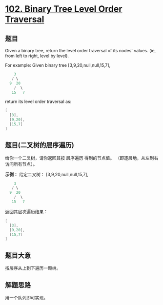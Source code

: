 # [102. Binary Tree Level Order Traversal](https://leetcode-cn.com/problems/binary-tree-level-order-traversal/)

## 题目

Given a binary tree, return the level order traversal of its nodes' values. (ie, from left to right, level by level).

For example:
Given binary tree [3,9,20,null,null,15,7],

```c
    3
   / \
  9  20
    /  \
   15   7
```

return its level order traversal as:

```c
[
  [3],
  [9,20],
  [15,7]
]
```

## 题目(二叉树的层序遍历)

给你一个二叉树，请你返回其按 层序遍历 得到的节点值。 （即逐层地，从左到右访问所有节点）。

**示例：**
给定二叉树： [3,9,20,null,null,15,7],

```c
    3
   / \
  9  20
    /  \
   15   7
```

返回其层次遍历结果：

```c
[
  [3],
  [9,20],
  [15,7]
]
```

## 题目大意

按层序从上到下遍历一颗树。

## 解题思路

用一个队列即可实现。
